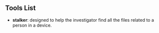 ## Tools List

- **stalker**: designed to help the investigator find all the files related to a person in a device.
